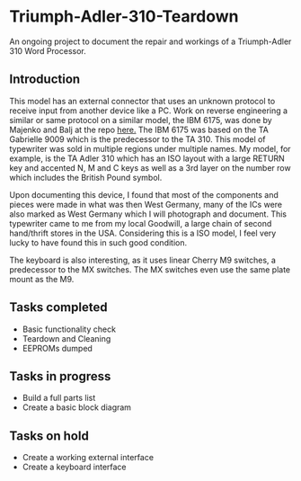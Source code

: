# Triumph-Adler-310-Teardown
An ongoing project to document the repair and workings of a Triumph-Adler 310 Word Processor. 

## Introduction
This model has an external connector that uses an unknown protocol to receive input from another device like a PC. Work on reverse engineering a similar or same protocol on a similar model, the IBM 6175, was done by Majenko and Balj at the repo [here.](https://github.com/MajenkoProjects/IBM6715PrinterInterface) The IBM 6175 was based on the TA Gabrielle 9009 which is the predecessor to the TA 310. This model of typewriter was sold in multiple regions under multiple names. My model, for example, is the TA Adler 310 which has an ISO layout with a large RETURN key and accented N, M and C keys as well as a 3rd layer on the number row which includes the British Pound symbol.

Upon documenting this device, I found that most of the components and pieces were made in what was then West Germany, many of the ICs were also marked as West Germany which I will photograph and document. This typewriter came to me from my local Goodwill, a large chain of second hand/thrift stores in the USA. Considering this is a ISO model, I feel very lucky to have found this in such good condition.

The keyboard is also interesting, as it uses linear Cherry M9 switches, a predecessor to the MX switches. The MX switches even use the same plate mount as the M9.

## Tasks completed
- Basic functionality check
- Teardown and Cleaning
- EEPROMs dumped

## Tasks in progress
- Build a full parts list
- Create a basic block diagram

## Tasks on hold
- Create a working external interface
- Create a keyboard interface
